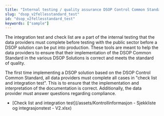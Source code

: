 ```yaml
---
title: "Internal testing / quality assurance DSOP Control Common Standard"
slug: "dsop_v2fellesstandard_test"
id: "dsop_v2fellesstandard_test"
keywords: ["sample"]
---
```


The integration test and check list are a part of the internal testing that the data providers must complete
before testing with the public sector before a DSOP solution can be put into production. These tools  are meant to help
the data providers  to ensure  that their implementation of the DSOP Common Standard in the various DSOP
Solutions is correct and meets the standard of quality.

The first time implementing a DSOP solution based on the DSOP Control Common Standard, all data providers must
complete all cases in "check list and integration test". This is to ensure that the implementation and interpretation
of the documentation is correct. Additionally, the data provider must answer questions regarding compliance.

* [Check list and integration test](/assets/Kontrollinformasjon - Sjekkliste og integrasjonstest - V2.xlsx) 